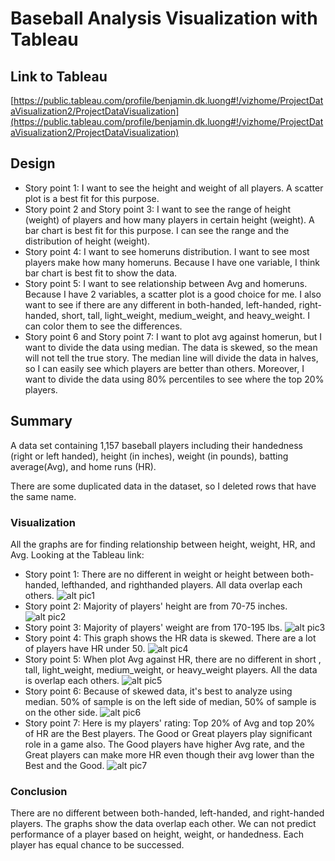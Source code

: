 # Baseball Analysis Visualization with Tableau

## Link to Tableau
[https://public.tableau.com/profile/benjamin.dk.luong#!/vizhome/ProjectDataVisualization2/ProjectDataVisualization](https://public.tableau.com/profile/benjamin.dk.luong#!/vizhome/ProjectDataVisualization2/ProjectDataVisualization)

## Design
- Story point 1: I want to see the height and weight of all players. A scatter plot is a best fit for this purpose.
- Story point 2 and Story point 3: I want to see the range of height (weight) of players and how many players in certain height (weight). A bar chart is best fit for this purpose. I can see the range and the distribution of height (weight).
- Story point 4: I want to see homeruns distribution. I want to see most players make how many homeruns. Because I have one variable, I think bar chart is best fit to show the data.
- Story point 5: I want to see relationship between Avg and homeruns. Because I have 2 variables, a scatter plot is a good choice for me. I also want to see if there are any different in both-handed, left-handed, right-handed, short, tall, light_weight, medium_weight, and heavy_weight. I can color them to see the differences.
- Story point 6 and Story point 7: I want to plot avg against homerun, but I want to divide the data using median. The data is skewed, so the mean will not tell the true story. The median line will divide the data in halves, so I can easily see which players are better than others. Moreover, I want to divide the data using 80% percentiles to see where the top 20% players.


## Summary
A data set containing 1,157 baseball players including their handedness (right or left handed), height (in inches), weight (in pounds), batting average(Avg), and home runs (HR).

There are some duplicated data in the dataset, so I deleted rows that have the same name.

### Visualization
All the graphs are for finding relationship between height, weight, HR, and Avg.
Looking at the Tableau link:

- Story point 1: There are no different in weight or height between both-handed, lefthanded, and righthanded players. All data overlap each others.
![alt pic1](https://github.com/BenjaminDKLuong/baseball_analysis/blob/master/story1.png)
- Story point 2: Majority of players' height are from 70-75 inches.
![alt pic2](https://github.com/BenjaminDKLuong/baseball_analysis/blob/master/story2.png)
- Story point 3: Majority of players' weight are from 170-195 lbs.
![alt pic3](https://github.com/BenjaminDKLuong/baseball_analysis/blob/master/story3.png)
- Story point 4: This graph shows the HR data is skewed. There are a lot of players have HR under 50.
![alt pic4](https://github.com/BenjaminDKLuong/baseball_analysis/blob/master/story4.png)
- Story point 5: When plot Avg against HR, there are no different in short , tall, light_weight, medium_weight, or heavy_weight players. All the data is overlap each others.
![alt pic5](https://github.com/BenjaminDKLuong/baseball_analysis/blob/master/story5.png)
- Story point 6: Because of skewed data, it's best to analyze using median. 50% of sample is on the left side of median, 50% of sample is on the other side.
![alt pic6](https://github.com/BenjaminDKLuong/baseball_analysis/blob/master/story6.png)
- Story point 7: Here is my players' rating: Top 20% of Avg and top 20% of HR are the Best players. The Good or Great players play significant role in a game also. The Good players have higher Avg rate, and the Great players can make more HR even though their avg lower than the Best and the Good.
![alt pic7](https://github.com/BenjaminDKLuong/baseball_analysis/blob/master/story7.png)


### Conclusion
There are no different between both-handed, left-handed, and right-handed players. The graphs show the data overlap each other. We can not predict performance of a player based on height, weight, or handedness. Each player has equal chance to be successed.

